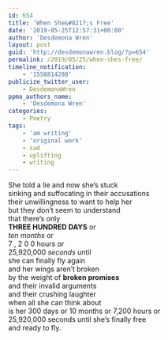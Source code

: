 ```yaml
---
id: 654
title: 'When She&#8217;s Free'
date: '2019-05-25T12:57:31+00:00'
author: 'Desdemona Wren'
layout: post
guid: 'http://desdemonawren.blog/?p=654'
permalink: /2019/05/25/when-shes-free/
timeline_notification:
    - '1558814288'
publicize_twitter_user:
    - DesdemonaWren
ppma_authors_name:
    - 'Desdemona Wren'
categories:
    - Poetry
tags:
    - 'am writing'
    - 'original work'
    - sad
    - uplifting
    - writing
---
```


She told a lie and now she’s stuck  
sinking and suffocating in their accusations  
their unwillingness to want to help her  
but they don’t seem to understand  
that there’s only  
**THREE HUNDRED DAYS** or  
*ten months* or  
7 , 2 0 0 hours or  
25,920,000 *seconds* until  
she can finally fly again  
and her wings aren’t broken  
by the weight of **broken promises**  
and their invalid arguments  
and their crushing laughter  
when all she can think about  
is her 300 days or 10 months or 7,200 hours or  
25,920,000 seconds until she’s finally free  
and ready to fly.